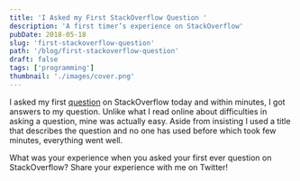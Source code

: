 ```yaml
---
title: 'I Asked my First StackOverflow Question '
description: 'A first timer’s experience on StackOverflow'
pubDate: 2018-05-18
slug: 'first-stackoverflow-question'
path: '/blog/first-stackoverflow-question'
draft: false
tags: ['programming']
thumbnail: './images/cover.png'
---
```


I asked my first [question](https://stackoverflow.com/questions/50488003/why-does-my-replace-methods-throws-an-error) on StackOverflow today and within minutes, I got answers to my question. Unlike what I read online about difficulties in asking a question, mine was actually easy. Aside from insisting I used a title that describes the question and no one has used before which took few minutes, everything went well.

What was your experience when you asked your first ever question on StackOverflow? Share your experience with me on Twitter!
